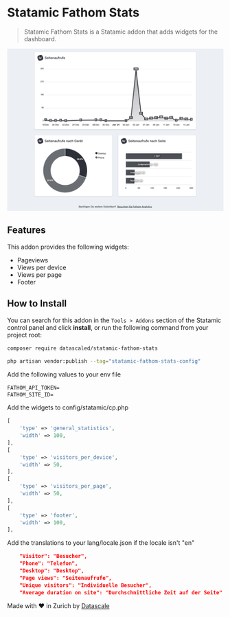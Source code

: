 # Statamic Fathom Stats

> Statamic Fathom Stats is a Statamic addon that adds widgets for the dashboard.

![Preview](https://raw.githubusercontent.com/datascaled/statamic-fathom-stats/master/assets/preview.png)

## Features

This addon provides the following widgets:

- Pageviews
- Views per device
- Views per page
- Footer

## How to Install

You can search for this addon in the `Tools > Addons` section of the Statamic control panel and click **install**, or run the following command from your project root:

``` bash
composer require datascaled/statamic-fathom-stats
```

``` bash
php artisan vendor:publish --tag="statamic-fathom-stats-config"
```

Add the following values to your env file

``` env
FATHOM_API_TOKEN=
FATHOM_SITE_ID=
```

Add the widgets to config/statamic/cp.php

``` php
[
    'type' => 'general_statistics',
    'width' => 100,
],
[
    'type' => 'visitors_per_device',
    'width' => 50,
],
[
    'type' => 'visitors_per_page',
    'width' => 50,
],
[
    'type' => 'footer',
    'width' => 100,
],
```

Add the translations to your lang/locale.json if the locale isn't "en"

``` json
    "Visitor": "Besucher",
    "Phone": "Telefon",
    "Desktop": "Desktop",
    "Page views": "Seitenaufrufe",
    "Unique visitors": "Individuelle Besucher",
    "Average duration on site": "Durchschnittliche Zeit auf der Seite"
```

Made with ❤️ in Zurich by [Datascale](https://datascale.ch)